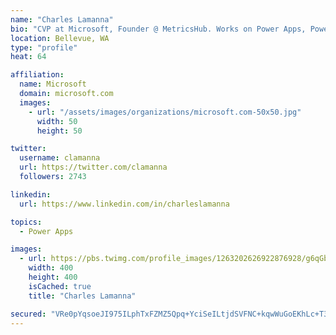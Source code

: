 ```yaml
---
name: "Charles Lamanna"
bio: "CVP at Microsoft, Founder @ MetricsHub. Works on Power Apps, Power Automate, Power Virtual Agent, Common Data Service and Dynamics 365."
location: Bellevue, WA
type: "profile"
heat: 64

affiliation:
  name: Microsoft
  domain: microsoft.com
  images:
    - url: "/assets/images/organizations/microsoft.com-50x50.jpg"
      width: 50
      height: 50

twitter:
  username: clamanna
  url: https://twitter.com/clamanna
  followers: 2743

linkedin:
  url: https://www.linkedin.com/in/charleslamanna

topics:
  - Power Apps

images:
  - url: https://pbs.twimg.com/profile_images/1263202626922876928/g6qGbHZ-_400x400.jpg
    width: 400
    height: 400
    isCached: true
    title: "Charles Lamanna"

secured: "VRe0pYqsoeJI975ILphTxFZMZ5Qpq+YciSeILtjdSVFNC+kqwWuGoEKhLc+T35n77blnbQ7/3m4SbbGGih9Sk9WgSbdyop2auriD5vgdis8SPYEPpTCt/SGagVc/lAaSGadbN2vkuaggMCHtwx753Ht9vq/emgdFFB+XVkVE5Kqkdq+4fn8dgc/dVkMB0dO+deCu4UVVfmf3s7gwKwfTW+BJgOWy25w1Ygo8nbnhnejsbpHfI9BF2BAg82t8DfhpOGAUjPDGLoAi1cDpnYKJJfaHAk5UGbz3ZYZf2f4h39YMCoIFUtz9G53cxJWqnvtexJlsMvm+D61koKua6+TBCZdLYxiZstSUgvtdHDbgUVJv5lCtC43sqf/T33WmqD7ZT3yGqmIpHNdyt6bOyijm38RmLraPbzWRwtlUibf+NTw=;NJo4pihQpSBB7EFWUD3KFA=="
---
```


